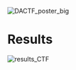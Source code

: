 ![DACTF_poster_big](https://user-images.githubusercontent.com/43906486/201501862-642c4f1c-867c-478a-a67a-9cf93fe3608d.png)

# Results

![results_CTF](https://user-images.githubusercontent.com/43906486/201501890-a7d70d99-c1eb-4488-918a-43f2ac8eeb53.png)
